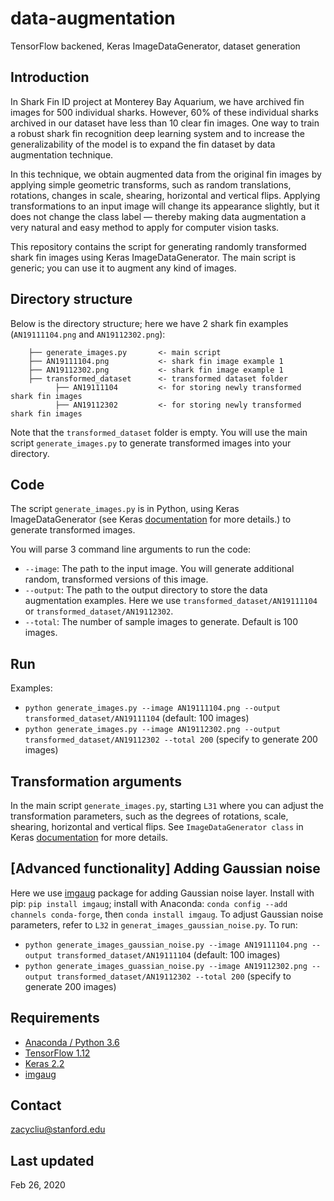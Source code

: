 # data-augmentation
TensorFlow backened, Keras ImageDataGenerator, dataset generation

## Introduction
In Shark Fin ID project at Monterey Bay Aquarium, we have archived fin images for 500 individual sharks. However, 60% of these individual sharks archived in our dataset have less than 10 clear fin images. One way to train a robust shark fin recognition deep learning system and to increase the generalizability of the model is to expand the fin dataset by data augmentation technique. 

In this technique, we obtain augmented data from the original fin images by applying simple geometric transforms, such as random translations, rotations, changes in scale, shearing, horizontal and vertical flips. Applying transformations to an input image will change its appearance slightly, but it does not change the class label — thereby making data augmentation a very natural and easy method to apply for computer vision tasks.

This repository contains the script for generating randomly transformed shark fin images using Keras ImageDataGenerator. The main script is generic; you can use it to augment any kind of images.

## Directory structure
Below is the directory structure; here we have 2 shark fin examples (`AN19111104.png` and `AN19112302.png`):

```
    ├── generate_images.py       <- main script
    ├── AN19111104.png           <- shark fin image example 1
    ├── AN19112302.png           <- shark fin image example 1
    ├── transformed_dataset      <- transformed dataset folder
          ├── AN19111104         <- for storing newly transformed shark fin images
          ├── AN19112302         <- for storing newly transformed shark fin images
```
Note that the `transformed_dataset` folder is empty. You will use the main script `generate_images.py` to generate transformed images into your directory.

## Code
The script `generate_images.py` is in Python, using Keras ImageDataGenerator (see Keras [documentation](https://keras.io/preprocessing/image/) for more details.) to generate transformed images. 

You will parse 3 command line arguments to run the code:
- `--image`: The path to the input image. You will generate additional random, transformed versions of this image.
- `--output`: The path to the output directory to store the data augmentation examples. Here we use `transformed_dataset/AN19111104` or `transformed_dataset/AN19112302`.
- `--total`: The number of sample images to generate. Default is 100 images.

## Run
Examples:
- `python generate_images.py --image AN19111104.png --output transformed_dataset/AN19111104` (default: 100 images)
- `python generate_images.py --image AN19112302.png --output transformed_dataset/AN19112302 --total 200` (specify to generate 200 images)

## Transformation arguments
In the main script `generate_images.py`, starting `L31` where you can adjust the transformation parameters, such as the degrees of rotations, scale, shearing, horizontal and vertical flips. See `ImageDataGenerator class` in Keras [documentation](https://keras.io/preprocessing/image/) for more details.

## [Advanced functionality] Adding Gaussian noise
Here we use [imgaug](https://github.com/aleju/imgaug) package for adding Gaussian noise layer. Install with pip: `pip install imgaug`; install with Anaconda: `conda config --add channels conda-forge`, then `conda install imgaug`. To adjust Gaussian noise parameters, refer to `L32` in `generat_images_gaussian_noise.py`. To run:

- `python generate_images_gaussian_noise.py --image AN19111104.png --output transformed_dataset/AN19111104` (default: 100 images)
- `python generate_images_guassian_noise.py --image AN19112302.png --output transformed_dataset/AN19112302 --total 200` (specify to generate 200 images)

## Requirements
- [Anaconda / Python 3.6](https://www.continuum.io/downloads)
- [TensorFlow 1.12](https://www.tensorflow.org/)
- [Keras 2.2](https://keras.io/)
- [imgaug](https://github.com/aleju/imgaug)

## Contact
zacycliu@stanford.edu

## Last updated
Feb 26, 2020



